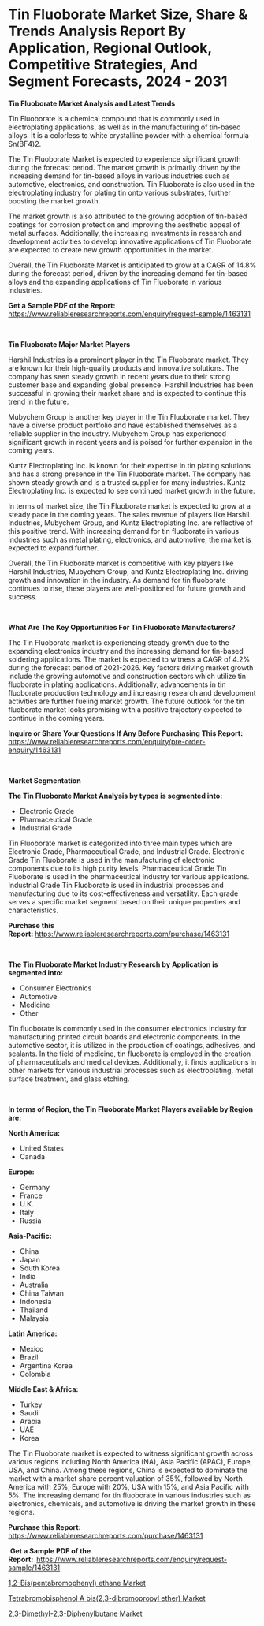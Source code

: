 <p><h1>Tin Fluoborate Market Size, Share & Trends Analysis Report By Application, Regional Outlook, Competitive Strategies, And Segment Forecasts, 2024 - 2031</h1></p><p><strong>Tin Fluoborate Market Analysis and Latest Trends</strong></p>
<p><p>Tin Fluoborate is a chemical compound that is commonly used in electroplating applications, as well as in the manufacturing of tin-based alloys. It is a colorless to white crystalline powder with a chemical formula Sn(BF4)2.</p><p>The Tin Fluoborate Market is expected to experience significant growth during the forecast period. The market growth is primarily driven by the increasing demand for tin-based alloys in various industries such as automotive, electronics, and construction. Tin Fluoborate is also used in the electroplating industry for plating tin onto various substrates, further boosting the market growth.</p><p>The market growth is also attributed to the growing adoption of tin-based coatings for corrosion protection and improving the aesthetic appeal of metal surfaces. Additionally, the increasing investments in research and development activities to develop innovative applications of Tin Fluoborate are expected to create new growth opportunities in the market.</p><p>Overall, the Tin Fluoborate Market is anticipated to grow at a CAGR of 14.8% during the forecast period, driven by the increasing demand for tin-based alloys and the expanding applications of Tin Fluoborate in various industries.</p></p>
<p><strong>Get a Sample PDF of the Report:&nbsp;</strong> <a href="https://www.reliableresearchreports.com/enquiry/request-sample/1463131">https://www.reliableresearchreports.com/enquiry/request-sample/1463131</a></p>
<p>&nbsp;</p>
<p><strong>Tin Fluoborate Major Market Players</strong></p>
<p><p>Harshil Industries is a prominent player in the Tin Fluoborate market. They are known for their high-quality products and innovative solutions. The company has seen steady growth in recent years due to their strong customer base and expanding global presence. Harshil Industries has been successful in growing their market share and is expected to continue this trend in the future.</p><p>Mubychem Group is another key player in the Tin Fluoborate market. They have a diverse product portfolio and have established themselves as a reliable supplier in the industry. Mubychem Group has experienced significant growth in recent years and is poised for further expansion in the coming years. </p><p>Kuntz Electroplating Inc. is known for their expertise in tin plating solutions and has a strong presence in the Tin Fluoborate market. The company has shown steady growth and is a trusted supplier for many industries. Kuntz Electroplating Inc. is expected to see continued market growth in the future.</p><p>In terms of market size, the Tin Fluoborate market is expected to grow at a steady pace in the coming years. The sales revenue of players like Harshil Industries, Mubychem Group, and Kuntz Electroplating Inc. are reflective of this positive trend. With increasing demand for tin fluoborate in various industries such as metal plating, electronics, and automotive, the market is expected to expand further.</p><p>Overall, the Tin Fluoborate market is competitive with key players like Harshil Industries, Mubychem Group, and Kuntz Electroplating Inc. driving growth and innovation in the industry. As demand for tin fluoborate continues to rise, these players are well-positioned for future growth and success.</p></p>
<p>&nbsp;</p>
<p><strong>What Are The Key Opportunities For Tin Fluoborate Manufacturers?</strong></p>
<p><p>The Tin Fluoborate market is experiencing steady growth due to the expanding electronics industry and the increasing demand for tin-based soldering applications. The market is expected to witness a CAGR of 4.2% during the forecast period of 2021-2026. Key factors driving market growth include the growing automotive and construction sectors which utilize tin fluoborate in plating applications. Additionally, advancements in tin fluoborate production technology and increasing research and development activities are further fueling market growth. The future outlook for the tin fluoborate market looks promising with a positive trajectory expected to continue in the coming years.</p></p>
<p><strong>Inquire or Share Your Questions If Any Before Purchasing This Report:</strong> <a href="https://www.reliableresearchreports.com/enquiry/pre-order-enquiry/1463131">https://www.reliableresearchreports.com/enquiry/pre-order-enquiry/1463131</a></p>
<p>&nbsp;</p>
<p><strong>Market Segmentation</strong></p>
<p><strong>The Tin Fluoborate Market Analysis by types is segmented into:</strong></p>
<p><ul><li>Electronic Grade</li><li>Pharmaceutical Grade</li><li>Industrial Grade</li></ul></p>
<p><p>Tin Fluoborate market is categorized into three main types which are Electronic Grade, Pharmaceutical Grade, and Industrial Grade. Electronic Grade Tin Fluoborate is used in the manufacturing of electronic components due to its high purity levels. Pharmaceutical Grade Tin Fluoborate is used in the pharmaceutical industry for various applications. Industrial Grade Tin Fluoborate is used in industrial processes and manufacturing due to its cost-effectiveness and versatility. Each grade serves a specific market segment based on their unique properties and characteristics.</p></p>
<p><strong>Purchase this Report:&nbsp;</strong><a href="https://www.reliableresearchreports.com/purchase/1463131">https://www.reliableresearchreports.com/purchase/1463131</a></p>
<p>&nbsp;</p>
<p><strong>The Tin Fluoborate Market Industry Research by Application is segmented into:</strong></p>
<p><ul><li>Consumer Electronics</li><li>Automotive</li><li>Medicine</li><li>Other</li></ul></p>
<p><p>Tin fluoborate is commonly used in the consumer electronics industry for manufacturing printed circuit boards and electronic components. In the automotive sector, it is utilized in the production of coatings, adhesives, and sealants. In the field of medicine, tin fluoborate is employed in the creation of pharmaceuticals and medical devices. Additionally, it finds applications in other markets for various industrial processes such as electroplating, metal surface treatment, and glass etching.</p></p>
<p>&nbsp;</p>
<p><strong>In terms of Region, the Tin Fluoborate Market Players available by Region are:</strong></p>
<p>
    <p> <strong> North America: </strong>
        <ul>
            <li>United States</li>
            <li>Canada</li>
        </ul>
        </p> 
    <p> <strong> Europe: </strong>
        <ul>
            <li>Germany</li>
            <li>France</li>
            <li>U.K.</li>
            <li>Italy</li>
            <li>Russia</li>
        </ul>
        </p> 
    <p> <strong> Asia-Pacific: </strong>
        <ul>
            <li>China</li>
            <li>Japan</li>
            <li>South Korea</li>
            <li>India</li>
            <li>Australia</li>
            <li>China Taiwan</li>
            <li>Indonesia</li>
            <li>Thailand</li>
            <li>Malaysia</li>
        </ul>
        </p> 
    <p> <strong> Latin America: </strong>
        <ul>
            <li>Mexico</li>
            <li>Brazil</li>
            <li>Argentina Korea</li>
            <li>Colombia</li>
        </ul>
        </p> 
    <p> <strong> Middle East & Africa: </strong>
        <ul>
            <li>Turkey</li>
            <li>Saudi</li>
            <li>Arabia</li>
            <li>UAE</li>
            <li>Korea</li>
        </ul>
    </p>
    </p>
<p><p>The Tin Fluoborate market is expected to witness significant growth across various regions including North America (NA), Asia Pacific (APAC), Europe, USA, and China. Among these regions, China is expected to dominate the market with a market share percent valuation of 35%, followed by North America with 25%, Europe with 20%, USA with 15%, and Asia Pacific with 5%. The increasing demand for tin fluoborate in various industries such as electronics, chemicals, and automotive is driving the market growth in these regions.</p></p>
<p><strong>Purchase this Report: </strong><a href="https://www.reliableresearchreports.com/purchase/1463131">https://www.reliableresearchreports.com/purchase/1463131</a></p>
<p>&nbsp;<strong>Get a Sample PDF of the Report:&nbsp;&nbsp;</strong><a href="https://www.reliableresearchreports.com/enquiry/request-sample/1463131">https://www.reliableresearchreports.com/enquiry/request-sample/1463131</a></p>
<p><strong></strong></p>
<p><p><a href="https://view.publitas.com/reportprime-1/12-bis-pentabromophenyl-ethane-market-size-and-examines-its-market-scope-with-a-primary-focus-on-growth-opportunities-and-forecasted-trends-spanning-from-2023-to-2030/">1,2-Bis(pentabromophenyl) ethane Market</a></p><p><a href="https://view.publitas.com/reportprime-1/tetrabromobisphenol-a-bis-23-dibromopropyl-ether-market-analysis-examines-its-scope-on-growth-opportunities-and-forecasted-trends-spanning-from-2023-to-2030/">Tetrabromobisphenol A bis(2,3-dibromopropyl ether) Market</a></p><p><a href="https://view.publitas.com/reportprime-1/23-dimethyl-23-diphenylbutane-market-size-focuses-on-market-dynamics-in-depth-analysis-and-future-projections-of-its-market-forecasted-for-period-from-2023-to-2030/">2,3-Dimethyl-2,3-Diphenylbutane Market</a></p></p>